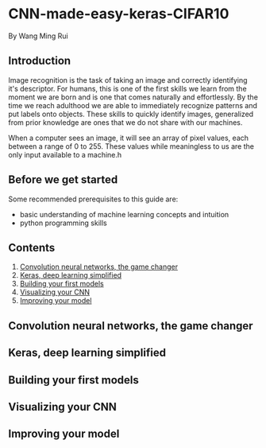 # CNN-made-easy-keras-CIFAR10
By Wang Ming Rui

## Introduction
Image recognition is the task of taking an image and correctly identifying it's descriptor. For humans, this is one of the first skills we learn from the moment we are born and is one that comes naturally and effortlessly. By the time we reach adulthood we are able to immediately recognize patterns and put labels onto objects. These skills to quickly identify images, generalized from prior knowledge are ones that we do not share with our machines.

When a computer sees an image, it will see an array of pixel values, each between a range of 0 to 255. These values while meaningless to us are the only input available to a machine.h

## Before we get started
Some recommended prerequisites to this guide are:
- basic understanding of machine learning concepts and intuition
- python programming skills

## Contents
1. [Convolution neural networks, the game changer](#convolution-neural-networks-the-game-changer)
2. [Keras, deep learning simplified](#keras-deep-learning-simplified)
3. [Building your first models](#building-your-first-models)
4. [Visualizing your CNN](#visualizing-your-CNN)
5. [Improving your model](#improving-your-model)

## Convolution neural networks, the game changer

## Keras, deep learning simplified

## Building your first models

## Visualizing your CNN

## Improving your model
